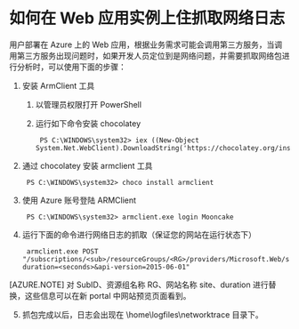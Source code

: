 <properties
    pageTitle="如何在 Web 应用实例上住抓取网络日志"
    description="如何在 Web 应用实例上住抓取网络日志"
    service=""
    resource="webapps"
    authors="Zhang Yannan"
    displayOrder=""
    selfHelpType=""
    supportTopicIds=""
    productPesIds=""
    resourceTags="Web Apps, PowerShell, Log"
    cloudEnvironments="MoonCake" />
<tags
    ms.service="app-service-web-aog"
    ms.date=""
    wacn.date="04/29/2017" />

# 如何在 Web 应用实例上住抓取网络日志

用户部署在 Azure 上的 Web 应用，根据业务需求可能会调用第三方服务，当调用第三方服务出现问题时，如果开发人员定位到是网络问题，并需要抓取网络包进行分析时，可以使用下面的步骤：

1. 安装 ArmClient 工具

    1. 以管理员权限打开 PowerShell

    2. 运行如下命令安装 chocolatey

            PS C:\WINDOWS\system32> iex ((New-Object System.Net.WebClient).DownloadString('https://chocolatey.org/install.ps1'))


2. 通过 chocolatey 安装 armclient 工具

        PS C:\WINDOWS\system32> choco install armclient


3. 使用 Azure 账号登陆 ARMClient

        PS C:\WINDOWS\system32> armclient.exe login Mooncake

4. 运行下面的命令进行网络日志的抓取（保证您的网站在运行状态下）

        armclient.exe POST "/subscriptions/<sub>/resourceGroups/<RG>/providers/Microsoft.Web/sites/<site>/networkTrace/start?duration=<seconds>&api-version=2015-06-01"

[AZURE.NOTE] 对 SubID、资源组名称 RG、网站名称 site、duration 进行替换，这些信息可以在新 portal 中网站预览页面看到。

5. 抓包完成以后，日志会出现在 \home\logfiles\networktrace 目录下。


